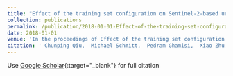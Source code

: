 ```yaml
---
title: "Effect of the training set configuration on Sentinel-2-based urban local climate zone classification"
collection: publications
permalink: /publication/2018-01-01-Effect-of-the-training-set-configuration-on-Sentinel-2-based-urban-local-climate-zone-classification
date: 2018-01-01
venue: 'In the proceedings of Effect of the training set configuration on Sentinel-2-based urban local climate zone classification'
citation: ' Chunping Qiu,  Michael Schmitt,  Pedram Ghamisi,  Xiao Zhu, &quot;Effect of the training set configuration on Sentinel-2-based urban local climate zone classification.&quot; In the proceedings of Effect of the training set configuration on Sentinel-2-based urban local climate zone classification, 2018.'
---
```

Use [Google Scholar](https://scholar.google.com/scholar?q=Effect+of+the+training+set+configuration+on+Sentinel+2+based+urban+local+climate+zone+classification){:target="_blank"} for full citation